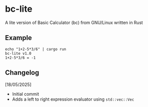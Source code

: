 # bc-lite

A lite version of Basic Calculator (bc) from GNU/Linux written in Rust

## Example

```
echo "1+2-5*3/6" | cargo run
bc-lite v1.0
1+2-5*3/6 = -1
```

## Changelog

[18/05/2025]
* Initial commit
* Adds a left to right expression evaluator using `std::vec::Vec`

